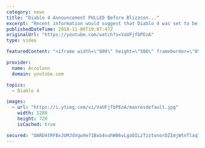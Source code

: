 ```yaml
---
category: news
title: "Diablo 4 Announcement PULLED Before Blizzcon..."
excerpt: "Recent information would suggest that Diablo 4 was set to be announced at Blizzcon but ended being pulled after developers couldn't commit to the current ..."
publishedDateTime: 2018-11-06T19:07:47Z
originalUrl: "https://youtube.com/watch?v=VaUFjfbPEoA"
type: video

featuredContent: "<iframe width=\"800\" height=\"500\" frameborder=\"0\" src=\"https://www.youtube.com/embed/VaUFjfbPEoA\" allow=\"accelerometer; autoplay; encrypted-media; gyroscope; picture-in-picture\" allowfullscreen></iframe>"

provider:
  name: Accolonn
  domain: youtube.com

topics:
  - Diablo 4

images:
  - url: "https://i.ytimg.com/vi/VaUFjfbPEoA/maxresdefault.jpg"
    width: 1280
    height: 720
    isCached: true

secured: "OARD4tRFBxJUMJdVqw9e71Bxb4vuhW06vLgaOILzTzztonorDZImjWtnTlaqTGhIQQbriIntpLCCt53VHr11ZM4TxhBQ3MDLKTqKhQgXcJ+TIP2Z/GVRxRn5TaGqs7s2IDZqf8sNtCyOgYhwo5pVh3E4bG6DeCSjBxUm4a+GiU1bdPcLDBY4SbU76rlUEWg9n4ui/5iirpFvTGOY4rrR017jJWZt6r+Z9RX40NVkKCY/ayV5p/yD6ZCGvUd1T2K6USS0vyxxHp+WKYYIpswO2bZNAB3O0nTbqEUMiiljrNKX2odSCb3I+oBTkSD/2M1R7GkUeJYVI6VKvgijFI/tTRTcELTp/QRHJ7OzdFuc/3zX4ZB3604rFc0uhylKwPZonVnnuRi44CfPGfftDwJuIQ68uEno8oilTcI4SRoqIqY7X4nZn8KLkQJuXh2vDArg;PKoJrxCDCy+/B9n81WzuHw=="
---
```


